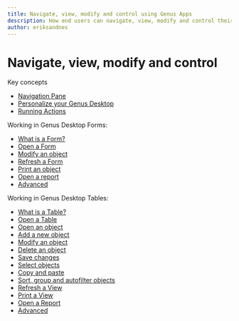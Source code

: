 ```yaml
---
title: Navigate, view, modify and control using Genus Apps
description: How end users can navigate, view, modify and control their work processes using Genus Apps
author: eriksandnes
---
```

# Navigate, view, modify and control

Key concepts

* [Navigation Pane](navigation-pane.md)
* [Personalize your Genus Desktop](personalize-your-genus-desktop.md)
* [Running Actions](running-actions/index.md)


Working in Genus Desktop Forms:

* [What is a Form?](working-in-forms/what-is-a-form.md)
* [Open a Form](working-in-forms/open-a-form.md)
* [Modify an object](working-in-forms/modify-an-object.md)
* [Refresh a Form](working-in-forms/refresh-a-form.md)
* [Print an object](working-in-forms/print-an-object.md)
* [Open a report](working-in-forms/open-a-report.md)
* [Advanced](working-in-forms/advanced/advanced.md)

Working in Genus Desktop Tables:

* [What is a Table?](working-in-tables/what-is-a-table.md)
* [Open a Table](working-in-tables/open-a-table.md)
* [Open an object](working-in-tables/open-an-object.md)
* [Add a new object](working-in-tables/add-a-new-object.md)
* [Modify an object](working-in-tables/modify-an-object.md)
* [Delete an object](working-in-tables/delete-an-object.md)
* [Save changes](working-in-tables/save-changes.md)
* [Select objects](working-in-tables/select-objects.md)
* [Copy and paste](working-in-tables/copy-and-paste.md)
* [Sort, group and autofilter objects](working-in-tables/sort-group-and-autofilter-objects.md)
* [Refresh a View](working-in-tables/refresh-a-view.md)
* [Print a View](working-in-tables/print-a-view.md)
* [Open a Report](working-in-tables/open-a-report.md)
* [Advanced](working-in-tables/advanced/advanced.md)

